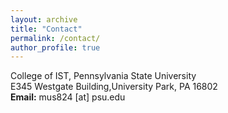 ```yaml
---
layout: archive
title: "Contact"
permalink: /contact/
author_profile: true
---
```

College of IST, Pennsylvania State University<br>
E345 Westgate Building,University Park, PA 16802<br>
<b>Email:</b> mus824 [at] psu.edu